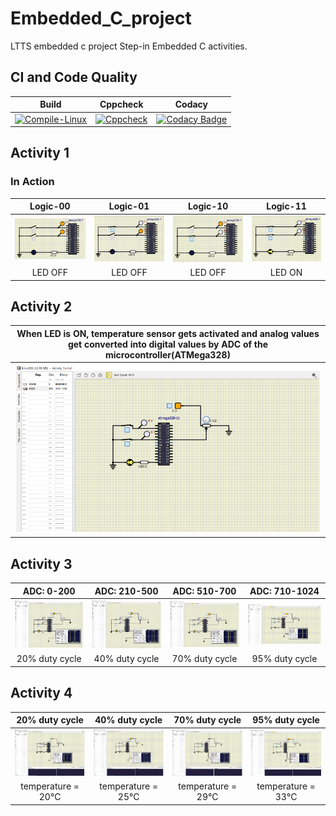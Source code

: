 # Embedded_C_project
LTTS embedded c project
Step-in Embedded C activities.

## CI and Code Quality

|Build|Cppcheck|Codacy|
|:--:|:--:|:--:|
|[![Compile-Linux](https://github.com/tarang1808/EmCPractice/actions/workflows/compile.yml/badge.svg)](https://github.com/260007/Embedded_C_project/actions/workflows/compile.yml)|[![Cppcheck](https://github.com/260007/Embedded_C_project/actions/workflows/CodeQuality.yml/badge.svg)](https://github.com/260007/Embedded_C_project/actions/workflows/CodeQuality.yml)|[![Codacy Badge](https://app.codacy.com/project/badge/Grade/01a94203ace64bc99a28fc4fb467e05a)](https://www.codacy.com/gh/260007/Embedded_C_project/dashboard?utm_source=github.com&amp;utm_medium=referral&amp;utm_content=260007/Embedded_C_project&amp;utm_campaign=Badge_Grade)|

## Activity 1

### In Action

|Logic-00|Logic-01|Logic-10|Logic-11|  
|:--:|:--:|:--:|:--:|  
|![Logic-00](simulation/Logic_00.PNG)|![Logic-01](simulation/Logic_01.PNG)|![Logic-10](simulation/logic_10.PNG)|![Logic-11](simulation/Logic_11.PNG)|  
|LED OFF|LED OFF|LED OFF|LED ON| 

## Activity 2

| When LED is ON, temperature sensor gets activated and analog values get converted into digital values by ADC of the microcontroller(ATMega328)|
|:--:|
|![image](Images/Activity2/ADC.png)|

## Activity 3

|ADC: 0-200|ADC: 210-500|ADC: 510-700|ADC: 710-1024|
|:--:|:--:|:--:|:--:|
|![image](https://github.com/260007/Embedded_C_project/blob/main/Images/Activity3/Activity3_PWM_20%25.png)|![image](https://github.com/260007/Embedded_C_project/blob/main/Images/Activity3/Activity3_PWM_40%25.png)|![image](https://github.com/260007/Embedded_C_project/blob/main/Images/Activity3/Activity3_PWM_71%25.png)|![image](https://github.com/260007/Embedded_C_project/blob/main/Images/Activity3/Activity3_PWM_95%25.png)|
|20% duty cycle|40% duty cycle|70% duty cycle|95% duty cycle|

## Activity 4

|20% duty cycle|40% duty cycle|70% duty cycle|95% duty cycle|
|:--:|:--:|:--:|:--:|
|![image](https://github.com/260007/Embedded_C_project/blob/main/Images/Activity4/Activity4_temp_20.png)|![image](https://github.com/260007/Embedded_C_project/blob/main/Images/Activity4/Activity4_temp_25.png)|![image](https://github.com/260007/Embedded_C_project/blob/main/Images/Activity4/Activity4_temp_29.png)|![image](https://github.com/260007/Embedded_C_project/blob/main/Images/Activity4/Activity4_temp_33.png)|
|temperature = 20°C|temperature = 25°C|temperature = 29°C|temperature = 33°C|

